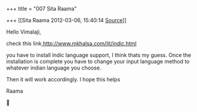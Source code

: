 +++
title = "007 Sita Raama"

+++
[[Sita Raama	2012-03-06, 15:40:14 [Source](https://groups.google.com/g/samskrita/c/hKTUrF6zhos)]]



Hello Vimalaji,

check this link,<http://www.mkhalsa.com/lit/indic.html>

you have to install Indic language support, I think thats my guess. Once the installation is complete you have to change your input language method to whatever indian language you choose.

Then it will work accordingly. I hope this helps

  

Raama



